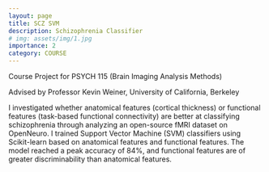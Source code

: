 ```yaml
---
layout: page
title: SCZ SVM
description: Schizophrenia Classifier
# img: assets/img/1.jpg
importance: 2
category: COURSE
---
```


Course Project for PSYCH 115 (Brain Imaging Analysis Methods)

Advised by Professor Kevin Weiner, University of California, Berkeley

I investigated whether anatomical features (cortical thickness) or functional features (task-based functional connectivity) are better at classifying schizophrenia through analyzing an open-source fMRI dataset on OpenNeuro. I trained Support Vector Machine (SVM) classifiers using Scikit-learn based on anatomical features and functional features. The model reached a peak accuracy of 84%, and functional features are of greater discriminability than anatomical features.
